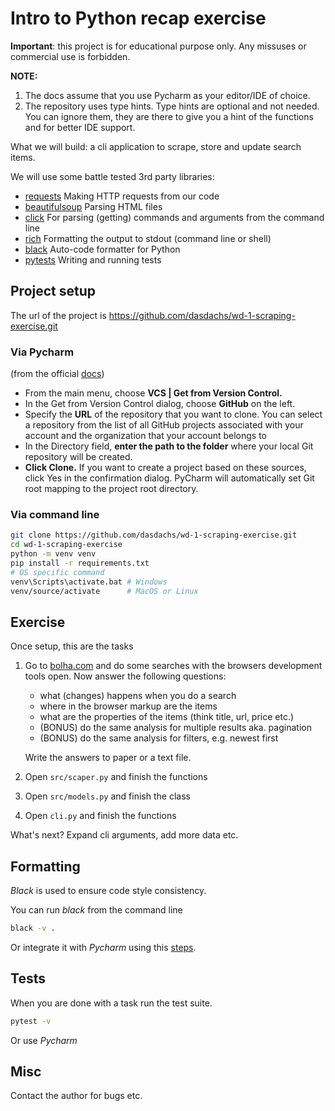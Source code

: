 # Intro to Python recap exercise

**Important**: this project is for educational purpose only. Any missuses or commercial use is forbidden.

**NOTE:** 
1. The docs assume that you use Pycharm as your editor/IDE of choice. 
2. The repository uses type hints. Type hints are optional and not needed. You can ignore them,
they are there to give you a hint of the functions and for better IDE support.

What we will build: a cli application to scrape, store and update search items.


We will use some battle tested 3rd party libraries: 

* [requests](https://pypi.org/project/requests/) 
  Making HTTP requests from our code
* [beautifulsoup](https://pypi.org/project/beautifulsoup4/) 
  Parsing HTML files
* [click](https://pypi.org/project/click/7.1.2/)
  For parsing (getting) commands and arguments from the command line
* [rich](https://pypi.org/project/rich/) 
  Formatting the output to stdout (command line or shell)
* [black](https://pypi.org/project/rich/)
  Auto-code formatter for Python
* [pytests](https://pypi.org/project/pytest/)
  Writing and running tests
  
## Project setup

The url of the project is https://github.com/dasdachs/wd-1-scraping-exercise.git

### Via Pycharm
(from the official [docs](https://www.jetbrains.com/help/pycharm/manage-projects-hosted-on-github.html#))

* From the main menu, choose **VCS | Get from Version Control.**
* In the Get from Version Control dialog, choose **GitHub** on the left.
* Specify the **URL** of the repository that you want to clone. You can select a repository from the list of all GitHub projects associated with your account and the organization that your account belongs to
* In the Directory field, **enter the path to the folder** where your local Git repository will be created.
* **Click Clone.** If you want to create a project based on these sources, click Yes in the confirmation dialog. PyCharm will automatically set Git root mapping to the project root directory. 

### Via command line

```bash
git clone https://github.com/dasdachs/wd-1-scraping-exercise.git
cd wd-1-scraping-exercise
python -m venv venv
pip install -r requirements.txt
# OS specific command
venv\Scripts\activate.bat # Windows
venv/source/activate      # MacOS or Linux
```

## Exercise

Once setup, this are the tasks

1. Go to [bolha.com](https://www.bolha.com/) and do some searches with the browsers development tools open.
   Now answer the following questions:
   - what (changes) happens when you do a search 
   - where in the browser markup are the items
   - what are the properties of the items (think title, url, price etc.)
   - (BONUS) do the same analysis for multiple results aka. pagination
   - (BONUS) do the same analysis for filters, e.g. newest first
   
   Write the answers to paper or a text file.

2. Open `src/scaper.py` and finish the functions

3. Open `src/models.py` and finish the class

4. Open `cli.py` and finish the functions

What's next? Expand cli arguments, add more data etc.

## Formatting

*Black* is used to ensure code style consistency. 

You can run *black* from the command line

```bash
black -v .
```

Or integrate it with *Pycharm* using this [steps](https://black.readthedocs.io/en/stable/editor_integration.html#pycharm-intellij-idea).

## Tests

When you are done with a task run the test suite.

```bash
pytest -v
```

Or use *Pycharm*

## Misc

Contact the author for bugs etc.
